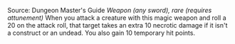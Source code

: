 Source: Dungeon Master's Guide
*Weapon (any sword), rare (requires attunement)*
When you attack a creature with this magic weapon and roll a 20 on the attack roll, that target takes an extra 10 necrotic damage if it isn't a construct or an undead. You also gain 10 temporary hit points.